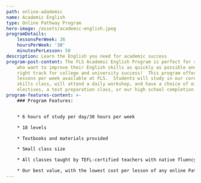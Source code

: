 ```yaml
---
path: online-adademic
name: Academic English
type: Online Pathway Program
hero-image: /assets/academic-english.jpeg
programDetails:
    lessonsPerWeek: 36
    hoursPerWeek: '30'
    minutesPerLesson: 50
description: Learn the English you need for academic success
program-post-content: The FLS Academic English Program is perfect for students
    who want to improve their English skills as quickly as possible and get on the
    right track for college and university success!  This program offers the most
    lessons per week available at FLS.  Students will study in our core integrated
    skills class, will attend a daily workshop, and have a choice of either two
    electives, a test preparation class, or our high school completion course.
program-features-content: >-
    ### Program Features:


    * 6 hours of study per day/30 hours per week

    * 18 levels

    * Textbooks and materials provided

    * Small class size

    * All classes taught by TEFL-certified teachers with native fluency in American English

    * Our best value, with the lowest cost per lesson of any online Pathway course
---
```

